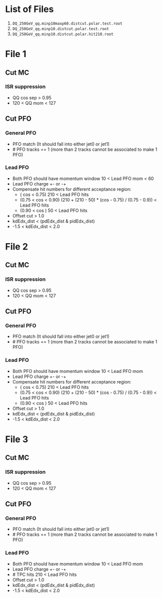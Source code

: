# List of Files
1. `DQ_250GeV_qq.minp10maxp60.distcut.polar.test.root`
2. `DQ_250GeV_qq.minp10.distcut.polar.test.root`
3. `DQ_250GeV_qq.minp10.distcut.polar.hit210.root`

# File 1

## Cut MC

### ISR suppression
- QQ cos sep > 0.95
- 120 < QQ mom < 127

## Cut PFO

### General PFO
- PFO match (It should fall into either jet0 or jet1)
- \# PFO tracks == 1 (more than 2 tracks cannot be associated to make 1 PFO)

### Lead PFO
- Both PFO should have momentum window 10 < Lead PFO mom < 60
- Lead PFO charge +- or -+
- Compensate hit numbers for different acceptance region:
  - (       cos < 0.75) 210 < Lead PFO hits
  - (0.75 < cos < 0.90) (210 + (210 - 50) * (cos - 0.75) / (0.75 - 0.9)) < Lead PFO hits
  - (0.90 < cos       )  50 < Lead PFO hits
- Offset cut > 1.0
- kdEdx_dist < (pdEdx_dist & pidEdx_dist)
- -1.5 < kdEdx_dist < 2.0


# File 2

## Cut MC

### ISR suppression
- QQ cos sep > 0.95
- 120 < QQ mom < 127

## Cut PFO

### General PFO
- PFO match (It should fall into either jet0 or jet1)
- \# PFO tracks == 1 (more than 2 tracks cannot be associated to make 1 PFO)

### Lead PFO
- Both PFO should have momentum window 10 < Lead PFO mom
- Lead PFO charge +- or -+
- Compensate hit numbers for different acceptance region:
  - (       cos < 0.75) 210 < Lead PFO hits
  - (0.75 < cos < 0.90) (210 + (210 - 50) * (cos - 0.75) / (0.75 - 0.9)) < Lead PFO hits
  - (0.90 < cos       )  50 < Lead PFO hits
- Offset cut > 1.0
- kdEdx_dist < (pdEdx_dist & pidEdx_dist)
- -1.5 < kdEdx_dist < 2.0


# File 3

## Cut MC

### ISR suppression
- QQ cos sep > 0.95
- 120 < QQ mom < 127

## Cut PFO

### General PFO
- PFO match (It should fall into either jet0 or jet1)
- \# PFO tracks == 1 (more than 2 tracks cannot be associated to make 1 PFO)

### Lead PFO
- Both PFO should have momentum window 10 < Lead PFO mom
- Lead PFO charge +- or -+
- \# TPC hits 210 < Lead PFO hits
- Offset cut > 1.0
- kdEdx_dist < (pdEdx_dist & pidEdx_dist)
- -1.5 < kdEdx_dist < 2.0